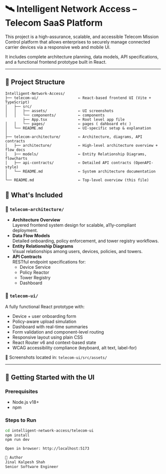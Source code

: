 # 🛰️ Intelligent Network Access – Telecom SaaS Platform

This project is a high-assurance, scalable, and accessible Telecom Mission Control platform that allows enterprises to securely manage connected carrier devices via a responsive web and mobile UI.

It includes complete architecture planning, data models, API specifications, and a functional frontend prototype built in React.

---

## 📁 Project Structure

```
Intelligent-Network-Access/
├── telecom-ui/                  ← React-based frontend UI (Vite + TypeScript)
│   ├── src/
│   │   ├── assets/              ← UI screenshots
│   │   └── components/          ← components
        ├── App.tsx              ← Root level app file
│   │   └── pages/               ← pages ( dahboard etc )
│   └── README.md                ← UI-specific setup & explanation
│
├── telecom-architecture/        ← Architecture, diagrams, API contracts
│   ├── architecture/            ← High-level architecture overview + flow docs
│   ├── models/                  ← Entity Relationship Diagrams, flowcharts
│   ├── api-contracts/           ← Detailed API contracts (OpenAPI-style)
│   └── README.md                ← System architecture documentation
│
└── README.md                    ← Top-level overview (this file)
```

## 🧩 What's Included

### 📐 `telecom-architecture/`

- **Architecture Overview**  
  Layered frontend system design for scalable, a11y-compliant deployment.
- **Data Flow Models**  
  Detailed onboarding, policy enforcement, and tower registry workflows.
- **Entity Relationship Diagrams**  
  Visual relationships among users, devices, policies, and towers.
- **API Contracts**  
  RESTful endpoint specifications for:
  - Device Service
  - Policy Reactor
  - Tower Registry
  - Dashboard

### 🎨 `telecom-ui/`

A fully functional React prototype with:

- Device + user onboarding form
- Policy-aware upload simulation
- Dashboard with real-time summaries
- Form validation and component-level routing
- Responsive layout using plain CSS
- React Router v6 and context-based state
- WCAG accessibility compliance (keyboard, alt text, label-for)

📸 Screenshots located in: `telecom-ui/src/assets/`

---

## 🚀 Getting Started with the UI

### Prerequisites

- Node.js v18+
- npm

### Steps to Run

```bash
cd intelligent-network-access/telecom-ui
npm install
npm run dev

Open in browser: http://localhost:5173

👤 Author
Jinal Kalpesh Shah
Senior Software Engineer


```
